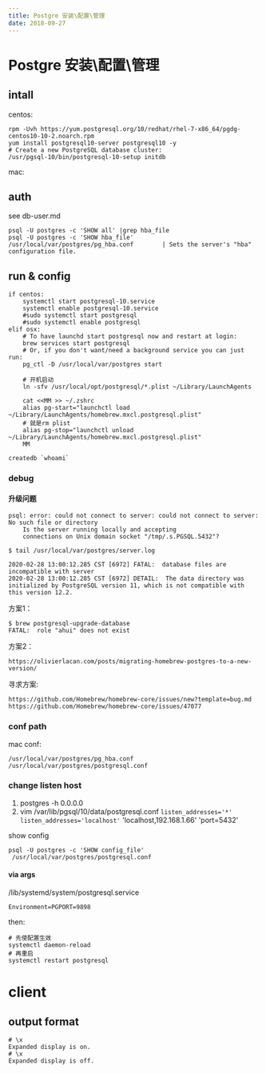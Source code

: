 ```yaml
---
title: Postgre 安装\配置\管理
date: 2018-09-27
---
```

# Postgre 安装\配置\管理

## intall
centos:

    rpm -Uvh https://yum.postgresql.org/10/redhat/rhel-7-x86_64/pgdg-centos10-10-2.noarch.rpm
    yum install postgresql10-server postgresql10 -y
    # Create a new PostgreSQL database cluster:
    /usr/pgsql-10/bin/postgresql-10-setup initdb

mac:

## auth
see db-user.md

    psql -U postgres -c 'SHOW all' |grep hba_file
    psql -U postgres -c 'SHOW hba_file'
    /usr/local/var/postgres/pg_hba.conf        | Sets the server's "hba" configuration file.

## run & config

    if centos:
        systemctl start postgresql-10.service
        systemctl enable postgresql-10.service
        #sudo systemctl start postgresql
        #sudo systemctl enable postgresql
    elif osx:
        # To have launchd start postgresql now and restart at login:
        brew services start postgresql
        # Or, if you don't want/need a background service you can just run:
        pg_ctl -D /usr/local/var/postgres start

        # 开机启动
        ln -sfv /usr/local/opt/postgresql/*.plist ~/Library/LaunchAgents

        cat <<MM >> ~/.zshrc
        alias pg-start="launchctl load ~/Library/LaunchAgents/homebrew.mxcl.postgresql.plist"
        # 就是rm plist
        alias pg-stop="launchctl unload ~/Library/LaunchAgents/homebrew.mxcl.postgresql.plist"
        MM

    createdb `whoami`

### debug
#### 升级问题
    psql: error: could not connect to server: could not connect to server: No such file or directory
        Is the server running locally and accepting
        connections on Unix domain socket "/tmp/.s.PGSQL.5432"?

    $ tail /usr/local/var/postgres/server.log

    2020-02-28 13:00:12.285 CST [6972] FATAL:  database files are incompatible with server
    2020-02-28 13:00:12.285 CST [6972] DETAIL:  The data directory was initialized by PostgreSQL version 11, which is not compatible with this version 12.2.

方案1：

    $ brew postgresql-upgrade-database
    FATAL:  role "ahui" does not exist

方案2：

    https://olivierlacan.com/posts/migrating-homebrew-postgres-to-a-new-version/

寻求方案:

    https://github.com/Homebrew/homebrew-core/issues/new?template=bug.md
    https://github.com/Homebrew/homebrew-core/issues/47077

### conf path
mac conf:

    /usr/local/var/postgres/pg_hba.conf
    /usr/local/var/postgres/postgresql.conf

### change listen host
1. postgres -h 0.0.0.0
2. vim /var/lib/pgsql/10/data/postgresql.conf
    `listen_addresses='*'`
    `listen_addresses='localhost'`
    'localhost,192.168.1.66'
    'port=5432'

show config 

    psql -U postgres -c 'SHOW config_file'
     /usr/local/var/postgres/postgresql.conf

#### via args
/lib/systemd/system/postgresql.service

    Environment=PGPORT=9898

then:

    # 先使配置生效
    systemctl daemon-reload
    # 再重启
    systemctl restart postgresql


# client
## output format

    # \x
    Expanded display is on.
    # \x
    Expanded display is off.
